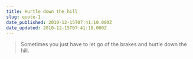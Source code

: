 ```yaml
---
title: Hurtle down the hill
slug: quote-1
date_published: 2010-12-15T07:41:10.000Z
date_updated: 2010-12-15T07:41:10.000Z
---
```


> Sometimes you just have to let go of the brakes and hurtle down the hill.
